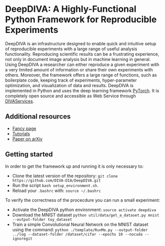 # DeepDIVA: A Highly-Functional Python Framework for Reproducible Experiments

DeepDIVA is an infrastructure designed to enable quick and intuitive
setup of reproducible experiments with a large range of useful analysis
functionality.
Reproducing scientific results can be a frustrating experience, not only
in document image analysis but in machine learning in general.
Using DeepDIVA a researcher can either reproduce a given experiment with
a very limited amount of information or share their own experiments with
others.
Moreover, the framework offers a large range of functions, such as
boilerplate code, keeping track of experiments, hyper-parameter
optimization, and visualization of data and results.
DeepDIVA is implemented in Python and uses the deep learning framework
[PyTorch](http://pytorch.org/).
It is completely open source and accessible as Web Service through
[DIVAServices](http://divaservices.unifr.ch).

## Additional resources

- [Fancy page](https://diva-dia.github.io/DeepDIVAweb/index.html)
- [Tutorials](https://diva-dia.github.io/DeepDIVAweb/tutorial.html)
- [Paper on arXiv](https://github.com/DIVA-DIA/DeepDIVA)

## Getting started

In order to get the framework up and running it is only necessary to:

- Clone the latest version of the repository: ```git clone https://github.com/DIVA-DIA/DeepDIVA.git```
- Run the script ```bash setup_environment.sh```. 
- Reload your ```.bashrc``` with: ```source ~/.bashrc```

To verify the correctness of the procecdure you can run a small experiment:

- Activate the DeepDIVA python environment: ```source activate deepdiva```
- Download the MNIST dataset ```python util/data/get_a_dataset.py mnist --output-folder toy_dataset```
- Train a simple Convolutional Neural Network on the MNIST dataset using the command: ```python ./template/RunMe.py --output-folder ../log --dataset-folder /dataset/cifar --epochs 10 --nocuda --ignoregit```

